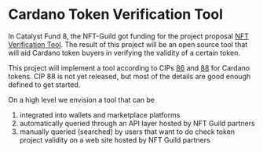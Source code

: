 # Cardano Token Verification Tool
In Catalyst Fund 8, the NFT-Guild got funding for the project proposal [NFT Verification Tool](https://cardano.ideascale.com/c/idea/62083). The result of this project will be an open source tool that will aid Cardano token buyers in verifying the validity of a certain token.

This project will implement a tool according to CIPs [86](https://github.com/cardano-foundation/CIPs/tree/master/CIP-0068) and [88](https://github.com/cardano-foundation/CIPs/tree/master/CIP-0088) for Cardano tokens. CIP 88 is not yet released, but most of the details are good enough defined to get started.

On a high level we envision a tool that can be 
1. integrated into wallets and marketplace platforms
2. automatically queried through an API layer hosted by NFT Guild partners
3. manually queried (searched) by users that want to do check token project validity on a web site hosted by NFT Guild partners

